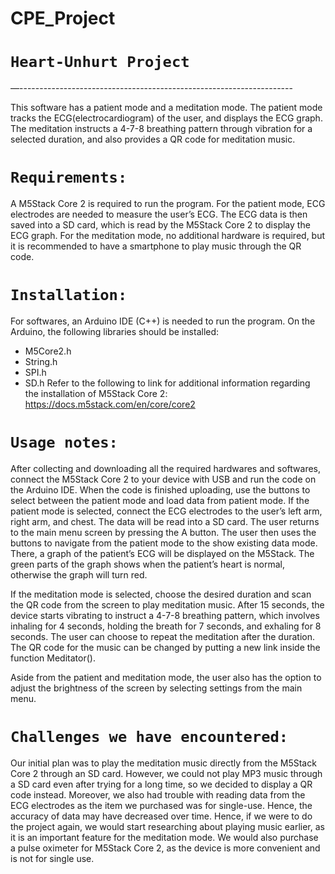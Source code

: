 # CPE_Project

# **`Heart-Unhurt Project`**

—--------------------------------------------------------------------

This software has a patient mode and a meditation mode. The patient mode tracks the ECG(electrocardiogram) of the user, and displays the ECG graph. The meditation instructs a 4-7-8 breathing pattern through vibration for a selected duration, and also provides a QR code for meditation music.

# **`Requirements:`**

A M5Stack Core 2 is required to run the program. For the patient mode, ECG electrodes are needed to measure the user’s ECG. The ECG data is then saved into a SD card, which is read by the M5Stack Core 2 to display the ECG graph. For the meditation mode, no additional hardware is required, but it is recommended to have a smartphone to play music through the QR code. 

# **`Installation:`**

For softwares, an Arduino IDE (C++) is needed to run the program. On the Arduino, the following libraries should be installed:
  - M5Core2.h
  - String.h
  - SPI.h
  - SD.h
Refer to the following to link for additional information regarding the installation of M5Stack Core 2:
https://docs.m5stack.com/en/core/core2

# **`Usage notes:`**

After collecting and downloading all the required hardwares and softwares, connect the M5Stack Core 2 to your device with USB and run the code on the Arduino IDE. When the code is finished uploading, use the buttons to select between the patient mode and load data from patient mode. If the patient mode is selected, connect the ECG electrodes to the user’s left arm, right arm, and chest. The data will be read into a SD card.
The user returns to the main menu screen by pressing the A button. The user then uses the buttons to navigate from the patient mode to the show existing data mode. There, a graph of the patient’s ECG will be displayed on the M5Stack. The green parts of the graph shows when the patient’s heart is normal, otherwise the graph will turn red.

If the meditation mode is selected, choose the desired duration and scan the QR code from the screen to play meditation music. After 15 seconds, the device starts vibrating to instruct a 4-7-8 breathing pattern, which involves inhaling for 4 seconds, holding the breath for 7 seconds, and exhaling for 8 seconds. The user can choose to repeat the meditation after the duration. The QR code for the music can be changed by putting a new link inside the function Meditator().

Aside from the patient and meditation mode, the user also has the option to adjust the brightness of the screen by selecting settings from the main menu.

# **`Challenges we have encountered:`**

Our initial plan was to play the meditation music directly from the M5Stack Core 2 through an SD card. However, we could not play MP3 music through a SD card even after trying for a long time, so we decided to display a QR code instead. Moreover, we also had trouble with reading data from the ECG electrodes as the item we purchased was for single-use. Hence, the accuracy of data may have decreased over time. 
Hence, if we were to do the project again, we would start researching about playing music earlier, as it is an important feature for the meditation mode. We would also purchase a pulse oximeter for M5Stack Core 2, as the device is more convenient and is not for single use.










